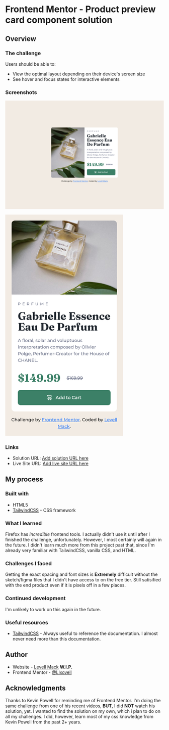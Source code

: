 # Frontend Mentor - Product preview card component solution

## Overview

### The challenge

Users should be able to:

- View the optimal layout depending on their device's screen size
- See hover and focus states for interactive elements

### Screenshots

![product-preview-card-component](./src/images/product-preview-card-component-levell-mack.png)

![product-preview-card-component](./src/images/product-preview-card-component-mobile-levell-mack.png)

### Links

- Solution URL: [Add solution URL here](https://your-solution-url.com)
- Live Site URL: [Add live site URL here](https://your-live-site-url.com)

## My process

### Built with

- HTML5
- [TailwindCSS](https://https://tailwindcss.com/) - CSS framework

### What I learned

Firefox has _incredible_ frontend tools. I actually didn't use it until after I finished the challenge, unfortunately. However, I most certainly will again in the future. I didn't learn much more from this project past that, since I'm already very familiar with TailwindCSS, vanilla CSS, and HTML.

### Challenges I faced

Getting the exact spacing and font sizes is **Extremely** difficult without the sketch/figma files that I didn't have access to on the free tier. Still satisified with the end product even if it is pixels off in a few places.

### Continued development

I'm unlikely to work on this again in the future.

### Useful resources

- [TailwindCSS](https://tailwindcss.com/docs/) - Always useful to reference the documentation. I almost never need more than this documentation.

## Author

- Website - [Levell Mack](https://llxovell.github.io/my-portfolio/) **W.I.P.**
- Frontend Mentor - [@Llxovell](https://www.frontendmentor.io/profile/Llxovell)

## Acknowledgments

Thanks to Kevin Powell for reminding me of Frontend Mentor. I'm doing the same challenge from one of his recent videos, **BUT**, I did **NOT** watch his solution, yet. I wanted to find the solution on my own, which i plan to do on all my challenges. I did, however, learn most of my css knowledge from Kevin Powell from the past 2+ years.
